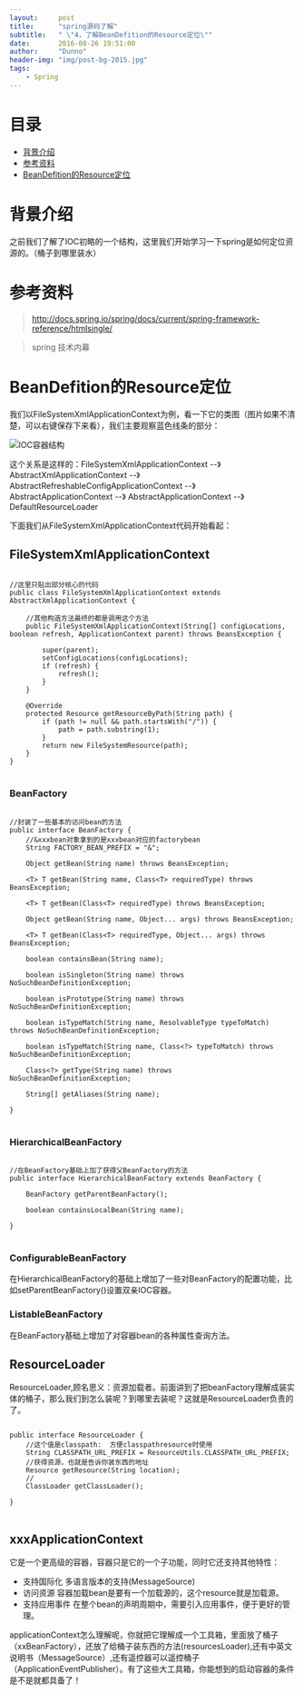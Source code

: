 ```yaml
---
layout:     post
title:      "spring源码了解"
subtitle:   " \"4，了解BeanDefition的Resource定位\""
date:       2016-08-26 19:51:00
author:     "Dunno"
header-img: "img/post-bg-2015.jpg"
tags:
    - Spring
---
```


# 目录

- <a href="#js">背景介绍</a>
- <a href="#ckzl">参考资料</a>
- <a href="#dmlj">BeanDefition的Resource定位</a>

# <a name="js">背景介绍</a>
<p>之前我们了解了IOC初略的一个结构，这里我们开始学习一下spring是如何定位资源的。（桶子到哪里装水）</p>

# <a name="ckzl">参考资料</a>

> http://docs.spring.io/spring/docs/current/spring-framework-reference/htmlsingle/ 

> spring 技术内幕

# <a name="dmlj">BeanDefition的Resource定位</a>

我们以FileSystemXmlApplicationContext为例，看一下它的类图（图片如果不清楚，可以右键保存下来看），我们主要观察蓝色线条的部分：
<br/>

![IOC容器结构](http://dunnohe.github.io/img/spring/3/applicationcontext.png)

<p>这个关系是这样的：FileSystemXmlApplicationContext --》 AbstractXmlApplicationContext --》 AbstractRefreshableConfigApplicationContext --》 AbstractApplicationContext --》 AbstractApplicationContext --》 DefaultResourceLoader</p>

<p>下面我们从FileSystemXmlApplicationContext代码开始看起：</p>

## FileSystemXmlApplicationContext

<pre>
<code>
//这里只贴出部分核心的代码
public class FileSystemXmlApplicationContext extends AbstractXmlApplicationContext {
	
	//其他构造方法最终的都是调用这个方法
	public FileSystemXmlApplicationContext(String[] configLocations, boolean refresh, ApplicationContext parent) throws BeansException {
		
		super(parent);
		setConfigLocations(configLocations);
		if (refresh) {
			refresh();
		}
	}

	@Override
	protected Resource getResourceByPath(String path) {
		if (path != null && path.startsWith("/")) {
			path = path.substring(1);
		}
		return new FileSystemResource(path);
	}
}
</code>
</pre>

### BeanFactory

<pre>
<code>
//封装了一些基本的访问bean的方法
public interface BeanFactory {
	//&amp;xxxbean对象拿到的是xxxbean对应的factorybean
	String FACTORY_BEAN_PREFIX = &quot;&amp;&quot;;

	Object getBean(String name) throws BeansException;

	&lt;T&gt; T getBean(String name, Class&lt;T&gt; requiredType) throws BeansException;

	&lt;T&gt; T getBean(Class&lt;T&gt; requiredType) throws BeansException;

	Object getBean(String name, Object... args) throws BeansException;

	&lt;T&gt; T getBean(Class&lt;T&gt; requiredType, Object... args) throws BeansException;

	boolean containsBean(String name);

	boolean isSingleton(String name) throws NoSuchBeanDefinitionException;

	boolean isPrototype(String name) throws NoSuchBeanDefinitionException;

	boolean isTypeMatch(String name, ResolvableType typeToMatch) throws NoSuchBeanDefinitionException;

	boolean isTypeMatch(String name, Class&lt;?&gt; typeToMatch) throws NoSuchBeanDefinitionException;

	Class&lt;?&gt; getType(String name) throws NoSuchBeanDefinitionException;

	String[] getAliases(String name);

}
</code>
</pre>

### HierarchicalBeanFactory

<pre>
<code>
//在BeanFactory基础上加了获得父BeanFactory的方法
public interface HierarchicalBeanFactory extends BeanFactory {

	BeanFactory getParentBeanFactory();

	boolean containsLocalBean(String name);

}
</code>
</pre>

### ConfigurableBeanFactory
在HierarchicalBeanFactory的基础上增加了一些对BeanFactory的配置功能，比如setParentBeanFactory()设置双亲IOC容器。

### ListableBeanFactory
在BeanFactory基础上增加了对容器bean的各种属性查询方法。

## <a name="res">ResourceLoader</a>

ResourceLoader,顾名思义：资源加载者。前面讲到了把beanFactory理解成装实体的桶子，那么我们到怎么装呢？到哪里去装呢？这就是ResourceLoader负责的了。
<pre>
<code>
public interface ResourceLoader {
	//这个值是classpath:  方便classpathresource时使用
	String CLASSPATH_URL_PREFIX = ResourceUtils.CLASSPATH_URL_PREFIX;
	//获得资源，也就是告诉你装东西的地址
	Resource getResource(String location);
	//
	ClassLoader getClassLoader();

}
</code>
</pre>

## <a name="app">xxxApplicationContext</a>

它是一个更高级的容器，容器只是它的一个子功能，同时它还支持其他特性：

- 支持国际化 多语言版本的支持(MessageSource)
- 访问资源 容器加载bean是要有一个加载源的，这个resource就是加载源。
- 支持应用事件 在整个bean的声明周期中，需要引入应用事件，便于更好的管理。

applicationContext怎么理解呢，你就把它理解成一个工具箱，里面放了桶子（xxBeanFactory），还放了给桶子装东西的方法(resourcesLoader),还有中英文说明书（MessageSource）,还有遥控器可以遥控桶子（ApplicationEventPublisher）。有了这些大工具箱，你能想到的启动容器的条件是不是就都具备了！






























 